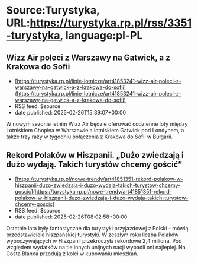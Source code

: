 # Source:Turystyka, URL:https://turystyka.rp.pl/rss/3351-turystyka, language:pl-PL

## Wizz Air poleci z Warszawy na Gatwick, a z Krakowa do Sofii
 - [https://turystyka.rp.pl/linie-lotnicze/art41853241-wizz-air-poleci-z-warszawy-na-gatwick-a-z-krakowa-do-sofii](https://turystyka.rp.pl/linie-lotnicze/art41853241-wizz-air-poleci-z-warszawy-na-gatwick-a-z-krakowa-do-sofii)
 - RSS feed: $source
 - date published: 2025-02-26T15:39:07+00:00

W nowym sezonie letnim Wizz Air będzie oferować codzienne loty między Lotniskiem Chopina w Warszawie a lotniskiem Gatwick pod Londynem, a także trzy razy w tygodniu połączenia z Krakowa do Sofii w Bułgarii.

## Rekord Polaków w Hiszpanii. „Dużo zwiedzają i dużo wydają. Takich turystów chcemy gościć”
 - [https://turystyka.rp.pl/nowe-trendy/art41851351-rekord-polakow-w-hiszpanii-duzo-zwiedzaja-i-duzo-wydaja-takich-turystow-chcemy-goscic](https://turystyka.rp.pl/nowe-trendy/art41851351-rekord-polakow-w-hiszpanii-duzo-zwiedzaja-i-duzo-wydaja-takich-turystow-chcemy-goscic)
 - RSS feed: $source
 - date published: 2025-02-26T08:02:58+00:00

Ostatnie lata były fantastyczne dla turystyki przyjazdowej z Polski - mówią przedstawiciele hiszpańskiej turystyki. W zeszłym roku liczba Polaków wypoczywających w Hiszpanii przekroczyła rekordowe 2,4 miliona. Pod względem wydatków na tle innych unijnych nacji wypadli oni najlepiej. Na Costa Blanca przodują z kolei w kupowaniu mieszkań.

